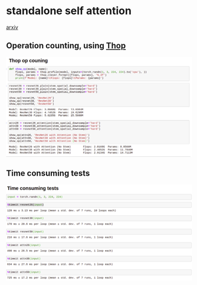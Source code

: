 # standalone self attention
[arxiv](https://arxiv.org/pdf/1906.05909.pdf)

## Operation counting, using [Thop](https://github.com/Lyken17/pytorch-OpCounter)
![Operation_counting](./pics/op_count.png)

## Time consuming tests
![Time_consuming](./pics/time_consuming.png )